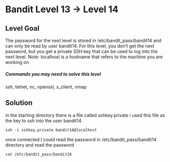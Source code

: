 # Bandit Level 13 → Level 14
## Level Goal

The password for the next level is stored in /etc/bandit_pass/bandit14 and can only be read by user bandit14. For this level, you don’t get the next password, but you get a private SSH key that can be used to log into the next level. Note: localhost is a hostname that refers to the machine you are working on
##### Commands you may need to solve this level

ssh, telnet, nc, openssl, s_client, nmap

## Solution
in the starting directory there is a file called sshkey.private i used this file as the key to ssh into the user bandit14
```
ssh -i sshkey.private bandit14@localhost
```
once connected I could read the password in  /etc/bandit_pass/bandit14 directory and read the password
```
cat /etc/bandit_pass/bandit14
```
